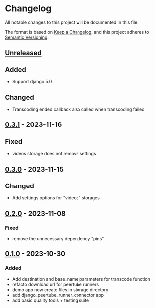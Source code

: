 # Changelog

All notable changes to this project will be documented in this file.

The format is based on
[Keep a Changelog](https://keepachangelog.com/en/1.0.0/),
and this project adheres to
[Semantic Versioning](https://semver.org/spec/v2.0.0.html).

## [Unreleased]

## Added

- Support django 5.0

## Changed

- Transcoding ended callback also called when transcoding failed

## [0.3.1] - 2023-11-16

## Fixed

- videos storage does not remove settings

## [0.3.0] - 2023-11-15

## Changed

- Add settings options for "videos" storages

## [0.2.0] - 2023-11-08

### Fixed

- remove the unnecessary dependency "pins"

## [0.1.0] - 2023-10-30

### Added

- Add destination and base_name parameters for transcode function
- refacto download url for peertube runners
- demo app now create files in storage directory
- add django_peertube_runner_connector app
- add basic quality tools + testing suite 

[unreleased]: https://github.com/openfun/django-peertube-runner-connector/compare/v0.3.1...main
[0.3.1]: https://github.com/openfun/django-peertube-runner-connector/compare/v0.3.0...v0.3.1
[0.3.0]: https://github.com/openfun/django-peertube-runner-connector/compare/v0.2.0...v0.3.0
[0.2.0]: https://github.com/openfun/django-peertube-runner-connector/compare/v0.1.0...v0.2.0
[0.1.0]: https://github.com/openfun/django-peertube-runner-connector/compare/9e5f8ab06a66d500614003ac0cbf0bb874304de0...v0.1.0